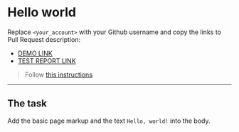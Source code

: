 # Hello world
Replace `<your_account>` with your Github username and copy the links to Pull Request description:
- [DEMO LINK](https://github.com/AnnSerdechna/layout_hello-world.github.io/layout_hello-world/)
- [TEST REPORT LINK](https://github.com/AnnSerdechna/layout_hello-world.github.io/layout_hello-world/report/html_report/)

> Follow [this instructions](https://mate-academy.github.io/layout_task-guideline/#how-to-solve-the-layout-tasks-on-github)
___

## The task
Add the basic page markup and the text `Hello, world!` into the body.
